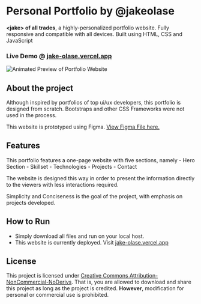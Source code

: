 # Personal Portfolio by @jakeolase

**&lt;jake&gt; of all trades**, a highly-personalized portfolio website. Fully responsive and compatible with all devices. Built using HTML, CSS and JavaScript


### Live Demo @ [jake-olase.vercel.app](https://jake-olase.vercel.app/)

![Animated Preview of Portfolio Website](img/preview.gif)


## About the project
Although inspired by portfolios of top ui/ux developers, this portfolio is designed from scratch. Bootstraps and other CSS Frameworks were not used in the process.

This website is prototyped using Figma. [View Figma File here.](https://www.figma.com/proto/Fz0IKKD4hwU0ezrvJjgkQd/Prototype-Design-%7C-%3Cjake%3E-of-all-trades?type=design&node-id=3-228&t=oWGvGpwGDQ8PfVQZ-1&scaling=min-zoom&page-id=0%3A1&mode=design)

## Features
This portfolio features a one-page website with five sections, namely
    - Hero Section
    - Skillset
    - Technologies
    - Projects
    - Contact

The website is designed this way in order to present the information directly to the viewers with less interactions required. 

Simplicity and Conciseness is the goal of the project, with emphasis on projects developed. 

## How to Run
- Simply download all files and run on your local host.
- This website is currently deployed. Visit [jake-olase.vercel.app](https://jake-olase.vercel.app/)

## License
This project is licensed under [Creative Commons Attribution-NonCommercial-NoDerivs](https://creativecommons.org/licenses/by-nc-nd/4.0/). That is, you are allowed to download and share this project as long as the project is credited. **However**, modification for personal or commercial use is prohibited. 